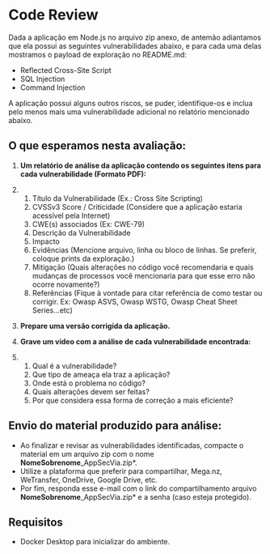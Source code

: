 # Code Review

Dada a aplicação em Node.js no arquivo zip anexo, de antemão adiantamos que ela possui as seguintes vulnerabilidades abaixo, e para cada uma delas mostramos o payload de exploração no README.md:

- Reflected Cross-Site Script
- SQL Injection
- Command Injection

A aplicação possui alguns outros riscos, se puder, identifique-os e inclua pelo menos mais uma vulnerabilidade adicional no relatório mencionado abaixo.

## O que esperamos nesta avaliação:

1. **Um relatório de análise da aplicação contendo os seguintes itens para cada vulnerabilidade (Formato PDF):**

1. 1. Título da Vulnerabilidade (Ex.: Cross Site Scripting)
   2. CVSSv3 Score / Criticidade (Considere que a aplicação estaria acessível pela Internet)
   3. CWE(s) associados (Ex: CWE-79)
   4. Descrição da Vulnerabilidade
   5. Impacto
   6. Evidências  (Mencione arquivo, linha ou bloco de linhas. Se preferir, coloque prints da exploração.)
   7. Mitigação (Quais alterações no código você recomendaria e quais mudanças de processos você mencionaria para que esse erro não ocorre novamente?)
   8. Referências (Fique à vontade para citar referência de como testar ou corrigir. Ex: Owasp ASVS, Owasp WSTG, Owasp Cheat Sheet Series…etc)

1. **Prepare uma versão corrigida da aplicação.**
2. **Grave um vídeo com a análise de cada vulnerabilidade encontrada:**

1. 1. Qual é a vulnerabilidade?
   2. Que tipo de ameaça ela traz a aplicação?
   3. Onde está o problema no código?
   4. Quais alterações devem ser feitas?
   5. Por que considera essa forma de correção a mais eficiente?

 

## Envio do material produzido para análise:

- Ao finalizar e revisar as vulnerabilidades identificadas, compacte o material em um arquivo zip com o nome **NomeSobrenome**_AppSecVia.zip*. 
- Utilize a plataforma que preferir para compartilhar, Mega.nz, WeTransfer, OneDrive, Google Drive, etc. 
- Por fim, responda esse e-mail com o link do compartilhamento arquivo **NomeSobrenome**_AppSecVia.zip* e a senha (caso esteja protegido).

 

## Requisitos

- Docker Desktop para inicializar do ambiente.